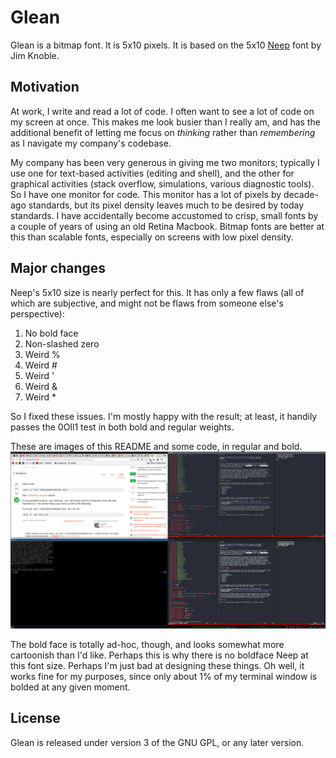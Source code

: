 # Glean

Glean is a bitmap font. It is 5x10 pixels. It is based on the 5x10
[Neep](https://github.com/nikolas/jmk-x11-fonts) font by Jim Knoble.

## Motivation

At work, I write and read a lot of code. I often want to see a lot of code on
my screen at once. This makes me look busier than I really am, and has the
additional benefit of letting me focus on _thinking_ rather than _remembering_
as I navigate my company's codebase.

My company has been very generous in giving me two monitors; typically I use one
for text-based activities (editing and shell), and the other for graphical
activities (stack overflow, simulations, various diagnostic tools). So I have
one monitor for code. This monitor has a lot of pixels by decade-ago standards,
but its pixel density leaves much to be desired by today standards. I have
accidentally become accustomed to crisp, small fonts by a couple of years of using
an old Retina Macbook. Bitmap fonts are better at this than scalable fonts,
especially on screens with low pixel density.

## Major changes

Neep's 5x10 size is nearly perfect for this. It has only a few flaws (all of which
are subjective, and might not be flaws from someone else's perspective):

1. No bold face
2. Non-slashed zero
3. Weird %
4. Weird #
5. Weird '
6. Weird &
7. Weird *


So I fixed these issues. I'm mostly happy with the result; at least, it handily
passes the 0OIl1 test in both bold and regular weights.

These are images of this README and some code, in regular and bold.
![screenshot](https://raw.githubusercontent.com/benwr/glean/master/screenshot.png)

The bold face is totally ad-hoc, though, and looks somewhat more cartoonish than
I'd like. Perhaps this is why there is no boldface Neep at this font size. Perhaps
I'm just bad at designing these things. Oh well, it works fine for my purposes,
since only about 1% of my terminal window is bolded at any given moment.

## License

Glean is released under version 3 of the GNU GPL, or any later version.

